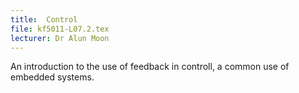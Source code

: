 ```yaml
---
title:  Control
file: kf5011-L07.2.tex
lecturer: Dr Alun Moon
---
```

An introduction to the use of feedback in controll, a common use of embedded systems.
